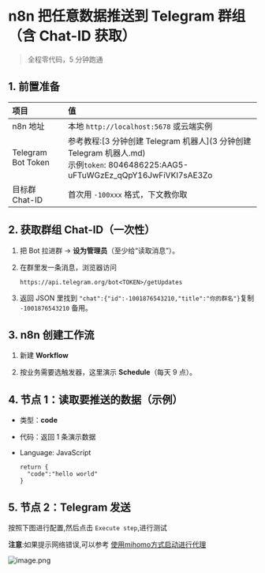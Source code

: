 # n8n 把任意数据推送到 Telegram 群组（含 Chat-ID 获取）

> 全程零代码，5 分钟跑通



## 1. 前置准备

| 项目               | 值                                                           |
| :----------------- | :----------------------------------------------------------- |
| n8n 地址           | 本地 `http://localhost:5678` 或云端实例                      |
| Telegram Bot Token | 参考教程:[3 分钟创建 Telegram 机器人](3 分钟创建 Telegram 机器人.md)<br />示例`token`: 8046486225:AAG5-uFTuWGzEz_qQpY16JwFiVKI7sAE3Zo |
| 目标群 Chat-ID     | 首次用 `-100xxx` 格式，下文教你取                            |

## 2. 获取群组 Chat-ID（一次性）

1. 把 Bot 拉进群 → **设为管理员**（至少给“读取消息”）。

2. 在群里发一条消息，浏览器访问

   ```
   https://api.telegram.org/bot<TOKEN>/getUpdates
   ```

3. 返回 JSON 里找到
   `"chat":{"id":-1001876543210,"title":"你的群名"}`复制 `-1001876543210` 备用。

## 3. n8n 创建工作流

1. 新建 **Workflow**

2. 按业务需要选触发器，这里演示 **Schedule**（每天 9 点）。

## 4. 节点 1：读取要推送的数据（示例）

   - 类型：**code**

   - 代码：返回 1 条演示数据

   - Language: JavaScript

     ```
     return {
       "code":"hello world"
     }
     ```

## 5. 节点 2：Telegram 发送

按照下图进行配置,然后点击 `Execute step`,进行测试

**注意**:如果提示网络错误,可以参考 [使用mihomo方式启动进行代理](../clash/使用mihomo方式启动进行代理.md)

![image.png](https://s2.loli.net/2025/09/08/Qa9fTqKtEjiluNM.png)
